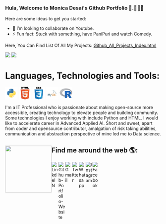 ### Hula, Welcome to Monica Desai's Github Portfolio 👋.👩🏾‍💻



Here are some ideas to get you started:


- 👯 I’m looking to collaborate on Youtube.
- ⚡ Fun fact: Stuck with something, have PaniPuri and watch Comedy.


Here, You Can Find List Of All My Projects: <a target="_blank" href="https://monicadesai-tech.github.io/Github_All_Projects_Index.html">Github_All_Projects_Index.html</a>

<img src = "https://github-readme-stats.vercel.app/api?username=monicadesAI-tech&show_icons=true&theme=merko&icon_color=skyblue">

<img src = "https://github-readme-stats.vercel.app/api/top-langs/?username=monicadesAI-tech&layout=compact&langs_count=4&custom_title=Most Used Technical  Languages of monicadesAI-tech Repositories&card_width=600 ">


# Languages, Technologies and Tools: 
<code><img height="40" src="https://raw.githubusercontent.com/github/explore/80688e429a7d4ef2fca1e82350fe8e3517d3494d/topics/python/python.png"></code>
<code><img height="40" src="https://raw.githubusercontent.com/github/explore/80688e429a7d4ef2fca1e82350fe8e3517d3494d/topics/html/html.png"></code>
<code><img height="40" src="https://raw.githubusercontent.com/github/explore/80688e429a7d4ef2fca1e82350fe8e3517d3494d/topics/css/css.png"></code>
<code><img height="40" src="https://raw.githubusercontent.com/github/explore/80688e429a7d4ef2fca1e82350fe8e3517d3494d/topics/mysql/mysql.png"></code>
<code><img height="40" src="https://raw.githubusercontent.com/github/explore/80688e429a7d4ef2fca1e82350fe8e3517d3494d/topics/r/r.png"></code>

I'm a IT Professional who is passionate about making open-source more accessible, creating technology to elevate people and building community. Some technologies I enjoy working with include Python and HTML. I would like to accelerate career in Advanced Applied AI. Short and sweet, apart from coder and opensource contributor, amalgation of risk taking abilities, communication and abstraction perspective of mine led me to Data science. 


## Find me around the web 🌎: <a href="https://github.com/sponsors/M0nica"><img align="left" width="150" height="150" src="https://github.com/M0nica/M0nica/blob/main/octomonica/m0nica-octocat-rotating.gif?raw=true"></a>
<a target="_blank" href="https://www.linkedin.com/in/md92">
  <img align="left" alt="LinkdeIN" width="22px" src="https://cdn.jsdelivr.net/npm/simple-icons@v3/icons/linkedin.svg" />
</a>
<a target="_blank" href="  ">
  <img align="left" alt="Github-Portfolio-Website" width="22px" src="https://cdn.jsdelivr.net/npm/simple-icons@v3/icons/github.svg" />
</a>
<a target="_blank" href="mailto:monicadesai92@gmail.com">
  <img align="left" alt="Gmail" width="22px" src="https://cdn.jsdelivr.net/npm/simple-icons@v3/icons/gmail.svg" />
</a>
<a target="_blank" href="  ">
  <img align="left" alt="Twitter" width="22px" src="https://cdn.jsdelivr.net/npm/simple-icons@v3/icons/twitter.svg" />
</a>
<a target="_blank" href="https://api.whatsapp.com/send?phone=+91-9820692750">
  <img align="left" alt="Whatsapp" width="22px" src="https://cdn.jsdelivr.net/npm/simple-icons@v3/icons/whatsapp.svg" />
</a>
<a target="_blank" href="https://www.instagram.com/monica.desai.102/">
  <img align="left" alt="Instagram" width="22px" src="https://cdn.jsdelivr.net/npm/simple-icons@v3/icons/instagram.svg" />
</a>
<a target="_blank" href="https://fb.com/monika desai">
  <img align="left" alt="Facebook" width="22px" src="https://cdn.jsdelivr.net/npm/simple-icons@v3/icons/facebook.svg" />
</a>
</br>

